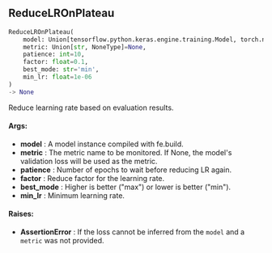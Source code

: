 ## ReduceLROnPlateau
```python
ReduceLROnPlateau(
	model: Union[tensorflow.python.keras.engine.training.Model, torch.nn.modules.module.Module],
	metric: Union[str, NoneType]=None,
	patience: int=10,
	factor: float=0.1,
	best_mode: str='min',
	min_lr: float=1e-06
)
-> None
```
Reduce learning rate based on evaluation results.


#### Args:

* **model** :  A model instance compiled with fe.build.
* **metric** :  The metric name to be monitored. If None, the model's validation loss will be used as the metric.
* **patience** :  Number of epochs to wait before reducing LR again.
* **factor** :  Reduce factor for the learning rate.
* **best_mode** :  Higher is better ("max") or lower is better ("min").
* **min_lr** :  Minimum learning rate.

#### Raises:

* **AssertionError** :  If the loss cannot be inferred from the `model` and a `metric` was not provided.